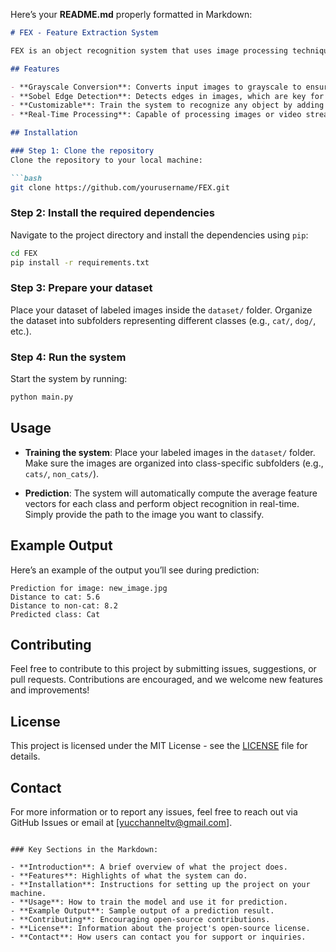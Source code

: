 Here’s your **README.md** properly formatted in Markdown:

```markdown
# FEX - Feature Extraction System

FEX is an object recognition system that uses image processing techniques, including Sobel edge detection, to analyze and classify objects based on their unique features. Built with Python, it can be easily trained to recognize any object by using a custom dataset.

## Features

- **Grayscale Conversion**: Converts input images to grayscale to ensure uniformity during processing.
- **Sobel Edge Detection**: Detects edges in images, which are key for recognizing objects.
- **Customizable**: Train the system to recognize any object by adding a suitable dataset.
- **Real-Time Processing**: Capable of processing images or video streams in real-time, ideal for surveillance or live monitoring applications.

## Installation

### Step 1: Clone the repository
Clone the repository to your local machine:

```bash
git clone https://github.com/yourusername/FEX.git
```

### Step 2: Install the required dependencies
Navigate to the project directory and install the dependencies using `pip`:

```bash
cd FEX
pip install -r requirements.txt
```

### Step 3: Prepare your dataset
Place your dataset of labeled images inside the `dataset/` folder. Organize the dataset into subfolders representing different classes (e.g., `cat/`, `dog/`, etc.).

### Step 4: Run the system
Start the system by running:

```bash
python main.py
```

## Usage

- **Training the system**: 
  Place your labeled images in the `dataset/` folder. Make sure the images are organized into class-specific subfolders (e.g., `cats/`, `non_cats/`).

- **Prediction**: 
  The system will automatically compute the average feature vectors for each class and perform object recognition in real-time. Simply provide the path to the image you want to classify.

## Example Output

Here’s an example of the output you’ll see during prediction:

```
Prediction for image: new_image.jpg
Distance to cat: 5.6
Distance to non-cat: 8.2
Predicted class: Cat
```

## Contributing

Feel free to contribute to this project by submitting issues, suggestions, or pull requests. Contributions are encouraged, and we welcome new features and improvements!

## License

This project is licensed under the MIT License - see the [LICENSE](LICENSE) file for details.

## Contact

For more information or to report any issues, feel free to reach out via GitHub Issues or email at [yucchanneltv@gmail.com].
```

### Key Sections in the Markdown:

- **Introduction**: A brief overview of what the project does.
- **Features**: Highlights of what the system can do.
- **Installation**: Instructions for setting up the project on your machine.
- **Usage**: How to train the model and use it for prediction.
- **Example Output**: Sample output of a prediction result.
- **Contributing**: Encouraging open-source contributions.
- **License**: Information about the project's open-source license.
- **Contact**: How users can contact you for support or inquiries.

